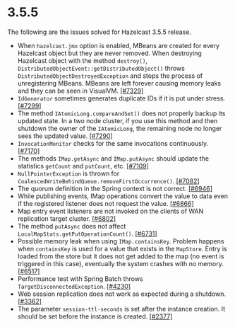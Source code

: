 

# 3.5.5

The following are the issues solved for Hazelcast 3.5.5 release.

- When `hazelcast.jmx` option is enabled, MBeans are created for every Hazelcast object but they are never removed. When destroying Hazelcast object with the method `destroy()`, `DistributedObjectEvent::getDistributedObject()` throws `DistributedObjectDestroyedException` and stops the process of unregistering MBeans. MBeans are left forever causing memory leaks and they can be seen in VisualVM.  [[#7329]](https://github.com/hazelcast/hazelcast/issues/7329)
- `IdGenerator` sometimes generates duplicate IDs if it is put under stress. [[#7299]](https://github.com/hazelcast/hazelcast/issues/7299)
- The method `IAtomicLong.compareAndSet()` does not properly backup its updated state. In a two node cluster, if you use this method and then shutdown the owner of the `IAtomicLong`, the remaining node no longer sees the updated value. [[#7290]](https://github.com/hazelcast/hazelcast/issues/7290)
- `InvocationMonitor` checks for the same invocations continuously. [[#7170]](https://github.com/hazelcast/hazelcast/issues/7170)
- The methods `IMap.getAsync` and `IMap.putAsync` should update the statistics `getCount` and `putCount`, etc. [[#7109]](https://github.com/hazelcast/hazelcast/issues/7109)
- `NullPointerException` is thrown for `CoalescedWriteBehindQueue.removeFirstOccurrence()`. [[#7082]](https://github.com/hazelcast/hazelcast/issues/7082)
- The quorum definition in the Spring context is not correct. [[#6946]](https://github.com/hazelcast/hazelcast/issues/6946)
- While publishing events, IMap operations convert the value to data even if the registered listener does not request the value. [[#6866]](https://github.com/hazelcast/hazelcast/issues/6866)
- Map entry event listeners are not invoked on the clients of WAN replication target cluster. [[#6802]](https://github.com/hazelcast/hazelcast/issues/6802)
- The method `putAsync` does not affect `LocalMapStats.getPutOperationCount()`. [[#6731]](https://github.com/hazelcast/hazelcast/issues/6731)
- Possible memory leak when using `IMap.containsKey`. Problem happens when `containsKey` is used for a value that exists in the `MapStore`. Entry is loaded from the store but it does not get added to the map (no event is triggered in this case), eventually the system crashes with no memory. [[#6517]](https://github.com/hazelcast/hazelcast/issues/6517)
- Performance test with Spring Batch throws `TargetDisconnectedException`. [[#4230]](https://github.com/hazelcast/hazelcast/issues/4230)
- Web session replication does not work as expected during a shutdown. [[#3362]](https://github.com/hazelcast/hazelcast/issues/3362)
- The parameter `session-ttl-seconds` is set after the instance creation. It should be set before the instance is created. [[#2377]](https://github.com/hazelcast/hazelcast/issues/2377)


